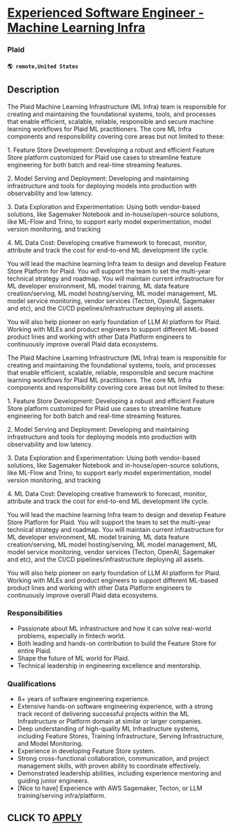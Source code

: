 # [Experienced Software Engineer - Machine Learning Infra](https://www.remotewlb.com/apply/experienced-software-engineer-machine-learning-infra-120552)  
### Plaid  
#### `🌎 remote,United States`  

## Description

The Plaid Machine Learning Infrastructure (ML Infra) team is responsible for creating and maintaining the foundational systems, tools, and processes that enable efficient, scalable, reliable, responsible and secure machine learning workflows for Plaid ML practitioners. The core ML Infra components and responsibility covering core areas but not limited to these:

  

1\. Feature Store Development: Developing a robust and efficient Feature Store platform customized for Plaid use cases to streamline feature engineering for both batch and real-time streaming features.

2\. Model Serving and Deployment: Developing and maintaining infrastructure and tools for deploying models into production with observability and low latency.

3\. Data Exploration and Experimentation: Using both vendor-based solutions, like Sagemaker Notebook and in-house/open-source solutions, like ML-Flow and Trino, to support early model experimentation, model version monitoring, and tracking

4\. ML Data Cost: Developing creative framework to forecast, monitor, attribute and track the cost for end-to-end ML development life cycle.

  

You will lead the machine learning Infra team to design and develop Feature Store Platform for Plaid. You will support the team to set the multi-year technical strategy and roadmap. You will maintain current infrastructure for ML developer environment, ML model training, ML data feature creation/serving, ML model hosting/serving, ML model management, ML model service monitoring, vendor services (Tecton, OpenAI, Sagemaker and etc), and the CI/CD pipelines/infrastructure deploying all assets.

  

You will also help pioneer on early foundation of LLM AI platform for Plaid. Working with MLEs and product engineers to support different ML-based product lines and working with other Data Platform engineers to continuously improve overall Plaid data ecosystems.

  

The Plaid Machine Learning Infrastructure (ML Infra) team is responsible for creating and maintaining the foundational systems, tools, and processes that enable efficient, scalable, reliable, responsible and secure machine learning workflows for Plaid ML practitioners. The core ML Infra components and responsibility covering core areas but not limited to these:

  

1\. Feature Store Development: Developing a robust and efficient Feature Store platform customized for Plaid use cases to streamline feature engineering for both batch and real-time streaming features.

2\. Model Serving and Deployment: Developing and maintaining infrastructure and tools for deploying models into production with observability and low latency.

3\. Data Exploration and Experimentation: Using both vendor-based solutions, like Sagemaker Notebook and in-house/open-source solutions, like ML-Flow and Trino, to support early model experimentation, model version monitoring, and tracking

4\. ML Data Cost: Developing creative framework to forecast, monitor, attribute and track the cost for end-to-end ML development life cycle.

  

You will lead the machine learning Infra team to design and develop Feature Store Platform for Plaid. You will support the team to set the multi-year technical strategy and roadmap. You will maintain current infrastructure for ML developer environment, ML model training, ML data feature creation/serving, ML model hosting/serving, ML model management, ML model service monitoring, vendor services (Tecton, OpenAI, Sagemaker and etc), and the CI/CD pipelines/infrastructure deploying all assets.

  

You will also help pioneer on early foundation of LLM AI platform for Plaid. Working with MLEs and product engineers to support different ML-based product lines and working with other Data Platform engineers to continuously improve overall Plaid data ecosystems.

  

### Responsibilities

* Passionate about ML infrastructure and how it can solve real-world problems, especially in fintech world. 
* Both leading and hands-on contribution to build the Feature Store for entire Plaid.
* Shape the future of ML world for Plaid. 
* Technical leadership in engineering excellence and mentorship.

  

### Qualifications

* 8+ years of software engineering experience. 
* Extensive hands-on software engineering experience, with a strong track record of delivering successful projects within the ML Infrastructure or Platform domain at similar or larger companies.
* Deep understanding of high-quality ML Infrastructure systems, including Feature Stores, Training Infrastructure, Serving Infrastructure, and Model Monitoring.
* Experience in developing Feature Store system.
* Strong cross-functional collaboration, communication, and project management skills, with proven ability to coordinate effectively. 
* Demonstrated leadership abilities, including experience mentoring and guiding junior engineers.
* [Nice to have] Experience with AWS Sagemaker, Tecton, or LLM training/serving infra/platform.

  

  
## CLICK TO [APPLY](https://www.remotewlb.com/apply/experienced-software-engineer-machine-learning-infra-120552)

